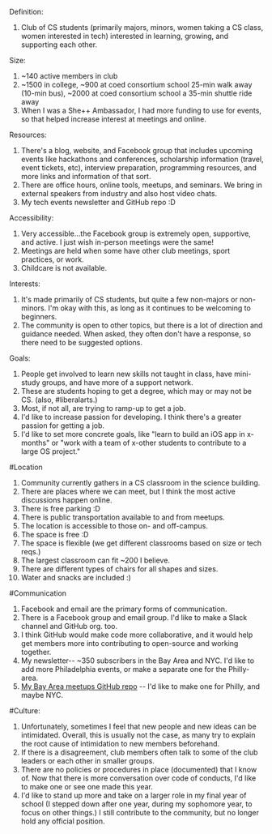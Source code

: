 Definition:
1. Club of CS students (primarily majors, minors, women taking a CS class, women interested in tech) interested in learning, growing, and supporting each other.

Size:
1. ~140 active members in club
2. ~1500 in college, ~900 at coed consortium school 25-min walk away (10-min bus), ~2000 at coed consortium school a 35-min shuttle ride away
3. When I was a She++ Ambassador, I had more funding to use for events, so that helped increase interest at meetings and online. 

Resources:
1. There's a blog, website, and Facebook group that includes upcoming events like hackathons and conferences, scholarship information (travel, event tickets, etc), interview preparation, programming resources, and more links and information of that sort.
2. There are office hours, online tools, meetups, and seminars. We bring in external speakers from industry and also host video chats.
3. My tech events newsletter and GitHub repo :D 

Accessibility:
1. Very accessible...the Facebook group is extremely open, supportive, and active. I just wish in-person meetings were the same!
2. Meetings are held when some have other club meetings, sport practices, or work.
3. Childcare is not available.

Interests:
1. It's made primarily of CS students, but quite a few non-majors or non-minors. I'm okay with this, as long as it continues to be welcoming to beginners.
2. The community is open to other topics, but there is a lot of direction and guidance needed. When asked, they often don't have a response, so there need to be suggested options.

Goals: 
1. People get involved to learn new skills not taught in class, have mini-study groups, and have more of a support network.
2. These are students hoping to get a degree, which may or may not be CS. (also, \#liberalarts.)
3. Most, if not all, are trying to ramp-up to get a job.
4. I'd like to increase passion for developing. I think there's a greater passion for getting a job.
5. I'd like to set more concrete goals, like "learn to build an iOS app in x-months" or "work with a team of x-other students to contribute to a large OS project."

#Location
1. Community currently gathers in a CS classroom in the science building.
2. There are places where we can meet, but I think the most active discussions happen online.
3. There is free parking :D 
4. There is public transportation available to and from meetups.
5. The location is accessible to those on- and off-campus.
6. The space is free :D 
7. The space is flexible (we get different classrooms based on size or tech reqs.)
8. The largest classroom can fit ~200 I believe.
9. There are different types of chairs for all shapes and sizes.
10. Water and snacks are included :) 

#Communication
1. Facebook and email are the primary forms of communication.
2. There is a Facebook group and email group. I'd like to make a Slack channel and GitHub org. too.
3. I think GitHub would make code more collaborative, and it would help get members more into contributing to open-source and working together.
4. My newsletter-- ~350 subscribers in the Bay Area and NYC. I'd like to add more Philadelphia events, or make a separate one for the Philly-area.
5. [My Bay Area meetups GitHub repo](https://github.com/elizabethsiegle/Bay_Area_tech_meetups) -- I'd like to make one for Philly, and maybe NYC.

#Culture:
1. Unfortunately, sometimes I feel that new people and new ideas can be intimidated. Overall, this is usually not the case, as many try to explain the root cause of intimidation to new members beforehand.
2. If there is a disagreement, club members often talk to some of the club leaders or each other in smaller groups.
3. There are no policies or procedures in place (documented) that I know of. Now that there is more conversation over code of conducts, I'd like to make one or see one made this year.
4. I'd like to stand up more and take on a larger role in my final year of school (I stepped down after one year, during my sophomore year, to focus on other things.) I still contribute to the community, but no longer hold any official position.